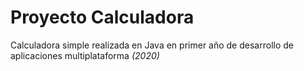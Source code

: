 # Proyecto Calculadora
Calculadora simple realizada en Java en primer año de desarrollo de aplicaciones multiplataforma *(2020)*
